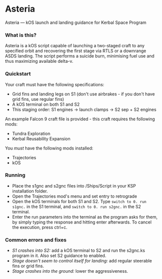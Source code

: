 # Asteria
Asteria — kOS launch and landing guidance for Kerbal Space Program

### What is this?
Asteria is a kOS script capable of launching a two-staged craft to any specified orbit and recovering the first stage via RTLS or a downrange ASDS landing. The script performs a suicide burn, minimising fuel use and thus maximizing available delta-v.

### Quickstart
Your craft must have the following specifications:
- Grid fins and landing legs on S1 (don't use airbrakes - if you don't have grid fins, use regular fins)
- A kOS terminal on both S1 and S2
- This staging order: S1 engines -> launch clamps -> S2 sep + S2 engines

An example Falcon 9 craft file is provided - this craft requires the following mods:
- Tundra Exploration
- Kerbal Reusability Expansion

You _must_ have the following mods installed:
- Trajectories
- kOS

### Running
- Place the s1gnc and s2gnc files into /Ships/Script in your KSP installation folder.
- Open the Trajectories mod's menu and set entry to retrograde
- Open the kOS terminals for both S1 and S2. Type `switch to 0. run s1gnc.` in the S1 terminal, and `switch to 0. run s2gnc.` in the S2 terminal.
- Enter the run parameters into the terminal as the program asks for them, by simply typing the response and hitting enter afterwards. To cancel the execution, press ctrl+c.

### Common errors and fixes
- _S1 crashes into S2:_ add a kOS terminal to S2 and run the s2gnc.ks program in it. Also set S2 guidance to enabled.
- _Stage doesn't seem to control itself for landing:_ add regular steerable fins or grid fins.
- _Stage crashes into the ground:_ lower the aggressiveness. 
